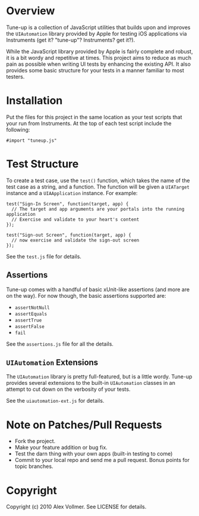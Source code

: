 # Overview #

Tune-up is a collection of JavaScript utilities that builds upon and improves
the `UIAutomation` library provided by Apple for testing iOS applications via
Instruments (get it? "tune-up"? Instruments? get it?). 

While the JavaScript library provided by Apple is fairly complete and robust,
it is a bit wordy and repetitive at times. This project aims to reduce as much
pain as possible when writing UI tests by enhancing the existing API. It also
provides some basic structure for your tests in a manner familiar to most
testers.

# Installation #

Put the files for this project in the same location as your test scripts
that your run from Instruments. At the top of each test script include the
following:

    #import "tuneup.js"

# Test Structure #

To create a test case, use the `test()` function, which takes the name of
the test case as a string, and a function. The function will be given a
`UIATarget` instance and a `UIAApplication` instance. For example:

    test("Sign-In Screen", function(target, app) {
      // The target and app arguments are your portals into the running application
      // Exercise and validate to your heart's content
    });
    
    test("Sign-out Screen", function(target, app) {
      // now exercise and validate the sign-out screen
    });
    
See the `test.js` file for details.

## Assertions ##

Tune-up comes with a handful of basic xUnit-like assertions (and more are on
the way). For now though, the basic assertions supported are:

  * `assertNotNull`
  * `assertEquals`
  * `assertTrue`
  * `assertFalse`
  * `fail`

See the `assertions.js` file for all the details.
  
## `UIAutomation` Extensions ##

The `UIAutomation` library is pretty full-featured, but is a little wordy.
Tune-up provides several extensions to the built-in `UIAutomation` classes in
an attempt to cut down on the verbosity of your tests.

See the `uiautomation-ext.js` for details.

# Note on Patches/Pull Requests #
 
  * Fork the project.
  * Make your feature addition or bug fix.
  * Test the darn thing with your own apps (built-in testing to come)
  * Commit to your local repo and send me a pull request. Bonus points for 
    topic branches.

# Copyright #

Copyright (c) 2010 Alex Vollmer. See LICENSE for details.
